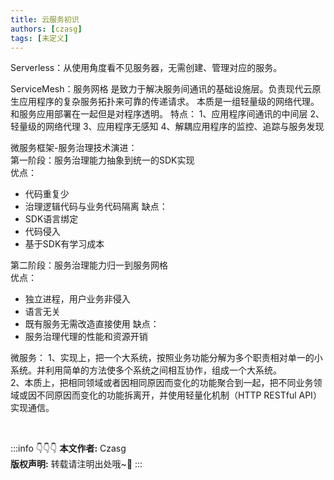 ```yaml
---
title: 云服务初识
authors: [czasg]
tags: [未定义]
---
```


<!--truncate-->

Serverless：从使用角度看不见服务器，无需创建、管理对应的服务。

ServiceMesh：服务网格
是致力于解决服务间通讯的基础设施层。负责现代云原生应用程序的复杂服务拓扑来可靠的传递请求。
本质是一组轻量级的网络代理。和服务应用部署在一起但是对程序透明。
特点：
1、应用程序间通讯的中间层
2、轻量级的网络代理
3、应用程序无感知
4、解耦应用程序的监控、追踪与服务发现

微服务框架-服务治理技术演进：   
第一阶段：服务治理能力抽象到统一的SDK实现  
优点：
* 代码重复少
* 治理逻辑代码与业务代码隔离
缺点：
* SDK语言绑定
* 代码侵入  
* 基于SDK有学习成本 

第二阶段：服务治理能力归一到服务网格   
优点：
* 独立进程，用户业务非侵入
* 语言无关
* 既有服务无需改造直接使用
缺点：
* 服务治理代理的性能和资源开销

微服务：
1、实现上，把一个大系统，按照业务功能分解为多个职责相对单一的小系统。并利用简单的方法使多个系统之间相互协作，组成一个大系统。   
2、本质上，把相同领域或者因相同原因而变化的功能聚合到一起，把不同业务领域或因不同原因而变化的功能拆离开，并使用轻量化机制（HTTP RESTful API）实现通信。

<br/>

:::info 👇👇👇
**本文作者:** Czasg    
**版权声明:** 转载请注明出处哦~👮‍
:::
